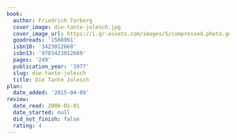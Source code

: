 ```yaml
---
book:
  author: Friedrich Torberg
  cover_image: die-tante-jolesch.jpg
  cover_image_url: https://i.gr-assets.com/images/S/compressed.photo.goodreads.com/books/1488750345l/1508991._SX98_.jpg
  goodreads: '1508991'
  isbn10: '3423012668'
  isbn13: '9783423012669'
  pages: '249'
  publication_year: '1977'
  slug: die-tante-jolesch
  title: Die Tante Jolesch
plan:
  date_added: '2015-04-09'
review:
  date_read: 2008-01-01
  date_started: null
  did_not_finish: false
  rating: 4
---
```

